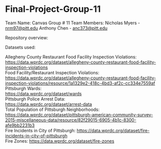 # Final-Project-Group-11
Team Name: 
Canvas Group # 11
Team Members:
Nicholas Myers - nrm97@pitt.edu
Anthony Chen - anc373@pitt.edu

Repository overview:

Datasets used: 

Allegheny County Restaurant Food Facility Inspection Violations:
<br>
https://data.wprdc.org/dataset/allegheny-county-restaurant-food-facility-inspection-violations
<br>
Food Facility/Restaurant Inspection Violations:
<br>
https://data.wprdc.org/dataset/allegheny-county-restaurant-food-facility-inspection-violations/resource/1a1329e2-418c-4bd3-af2c-cc334e7559af
<br>
Pittsburgh Wards:
<br>
https://data.wprdc.org/dataset/wards
<br>
Pittsburgh Police Arrest Data:
<br>
https://data.wprdc.org/dataset/arrest-data
<br>
Total Population of Pittsburgh Neighborhoods:
<br>
https://data.wprdc.org/dataset/pittsburgh-american-community-survey-2015-miscellaneous-data/resource/82f29015-6905-4b1c-8300-afe9bb2231b3
<br>
Fire Incidents in City of Pittsburgh:
https://data.wprdc.org/dataset/fire-incidents-in-city-of-pittsburgh
<br>
Fire Zones:
https://data.wprdc.org/dataset/fire-zones
